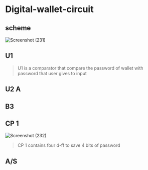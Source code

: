 # Digital-wallet-circuit

## scheme
![Screenshot (231)](https://user-images.githubusercontent.com/108394058/221377263-ade719cf-1ea6-4693-96be-3314c2663081.png)
## U1
> U1 is a comparator that compare the password of wallet with password that user gives to input
## U2 A

## B3

## CP 1
![Screenshot (232)](https://user-images.githubusercontent.com/108394058/222350771-caa5af03-8895-4b38-a3fb-eadb5f5cac98.png)
> CP 1 contains four d-ff to save 4 bits of password
## A/S
